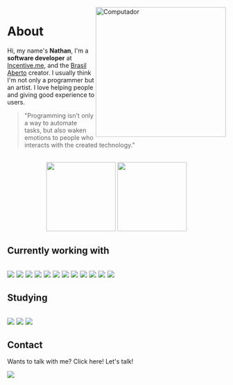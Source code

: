 <img src="https://raw.githubusercontent.com/MicaelliMedeiros/micaellimedeiros/master/image/computer-illustration.png" width="300px" align="right" alt="Computador">

<h1 align="left">About</h1>
<p align="left"> 
 Hi, my name's <strong>Nathan</strong>, I'm a <strong>software developer</strong> at <a href="https://incentive.me" target="_blank">Incentive.me</a>, and the <a href="https://brasilaberto.com/" target="_blank">Brasil Aberto</a> creator. I usually think I'm not only a programmer but an artist. I love helping people and giving good experience to users.
</p>

<blockquote>
"Programming isn't only a way to automate tasks, but also waken emotions to people who interacts with the created technology."
</blockquote>
</br>
<div align="center">
 <img height="160px" src="https://github-readme-stats.vercel.app/api?username=NathanFirmo&theme=dracula&count_private=true"/>
  <img height="160px" src="https://github-readme-stats.vercel.app/api/top-langs/?username=NathanFirmo&hide=html&layout=compact&theme=dracula"/>
</div>
 
 <h2 align="left">Currently working with<h2>

<img src="https://img.shields.io/badge/HTML5-E34F26?style=for-the-badge&logo=html5&logoColor=white"/>
<img src="https://img.shields.io/badge/CSS3-1572B6?style=for-the-badge&logo=css3&logoColor=white"/>
 <img src="https://img.shields.io/badge/TypeScript-007ACC?style=for-the-badge&logo=typescript&logoColor=white"/>
<img src="https://img.shields.io/badge/Node.js-43853D?style=for-the-badge&logo=node.js&logoColor=white"/>
 <img src="https://img.shields.io/badge/React-20232A?style=for-the-badge&logo=react&logoColor=61DAFB"/>
 <img src="https://img.shields.io/badge/MySQL-00000F?style=for-the-badge&logo=mysql&logoColor=white"/>
 <img src="https://img.shields.io/badge/Material--UI-0081CB?style=for-the-badge&logo=material-ui&logoColor=white"/> 
 <img src="https://img.shields.io/badge/Linux-E34F26?style=for-the-badge&logo=linux&logoColor=black"/>  
 <img src="https://img.shields.io/badge/Docker-2496ED?style=for-the-badge&logo=docker&logoColor=white"/>
 <img src="https://img.shields.io/badge/NeoVim-%2357A143.svg?&style=for-the-badge&logo=neovim&logoColor=white"/>
 <img src="ttps://img.shields.io/badge/tmux-1BB91F?style=for-the-badge&logo=tmux&logoColor=white">
 <img src="https://img.shields.io/badge/Prisma-3982CE?style=for-the-badge&logo=Prisma&logoColor=white">
 <!-- img src="https://img.shields.io/badge/rabbitmq-%23FF6600.svg?&style=for-the-badge&logo=rabbitmq&logoColor=white"/ -->
 

   <h2 align="left">Studying<h2>
 <img src="https://img.shields.io/badge/Shell_Script-121011?style=for-the-badge&logo=gnu-bash&logoColor=white"/>
 <!-- img src="https://img.shields.io/badge/Lua-2C2D72?style=for-the-badge&logo=lua&logoColor=white" -->
 <!-- img src="https://img.shields.io/badge/MongoDB-4EA94B?style=for-the-badge&logo=mongodb&logoColor=white"/ -->
 <img src="https://img.shields.io/badge/Google_Cloud-4285F4?style=for-the-badge&logo=google-cloud&logoColor=white"/>
 <img src="https://img.shields.io/badge/Kubernetes-326DE6?style=for-the-badge&logo=kubernetes&logoColor=white"/>
 <!-- img src="https://img.shields.io/badge/TensorFlow-FF6F00?style=for-the-badge&logo=tensorflow&logoColor=white" -->
</p>
    
<h2  align="left">Contact</h2>
<p align="left">
  Wants to talk with me? Click here! Let's talk!
</p>

<p align="left">
  <a href="https://www.linkedin.com/in/nathan-de-souza-silva-firmo/" alt="Linkedin">
  <img src="https://img.shields.io/badge/-Linkedin-0e76a8?style=flat-square&logo=Linkedin&logoColor=white&link=https://www.linkedin.com/in/nathan-de-souza-silva-firmo/" /></a>
</p>  
